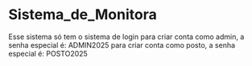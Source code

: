 # Sistema_de_Monitora

Esse sistema só tem o sistema de login
para criar conta como admin, a senha especial é: ADMIN2025
para criar conta como posto, a senha especial é: POSTO2025
